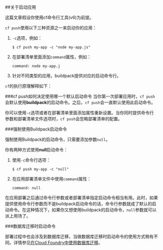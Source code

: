 ##关于启动应用

这篇文章假设你使用cf命令行工具(v6)为前提。

```cf push```使用以下三种资源之一来启动你的应用：

1. ```-c```选项，例如：

	```
	$ cf push my-app -c "node my-app.js"
	
	```
	
2. 在部署清单里面添加```command```属性，例如：

	```
	command: node my-app.j
	
	```
	
3. 针对不同类型的应用，buildpack提供对应的启动命令行。

```cf```的执行原理解释如下：

###cf push如何决定使用哪一个默认启动命令
当你第一次部署应用时，```cf push```会默认使用**buildpack**的启动命令。之后，```cf push```会一直默认使用此启动命令。

你可以使用```-c```选项或者在部署清单里面添加属性重新设置。当你同时提供命令行参数和部署清单文件选项时，```cf push```会忽略部署清单的配置。

###强制使用Buildpack启动命令

强制使用Buildpack的启动命令，只需要添加参数```null```。

你有两种方式使用**null**启动命令：

1. 使用```-c```命令行选项：
	
	```
	$ cf push my-app -c "null"
	
	```
2. 在应用部署清单文件中使用```command```属性：
	
	```
	command: null
	
	```
	
在应用部署之后通过命令行参数或者部署清单指定启动命令相当有用。此时，如果提供使用命令行参数而不是buildpack启动命令的话，命令行参数就成了默认的启动命令。在这种情况下，如果你又想使用buildpack的启动命令，```null```参数就可以派上用场了。

###数据库迁移时启动命令

部署过程中也会涉及到数据库迁移，当做数据库迁移时启动命令的使用方式稍有不同。详情参见[在Cloud Foundry中使用数据库迁移](http://docs.cloudfoundry.org/devguide/services/migrate-db.html)。